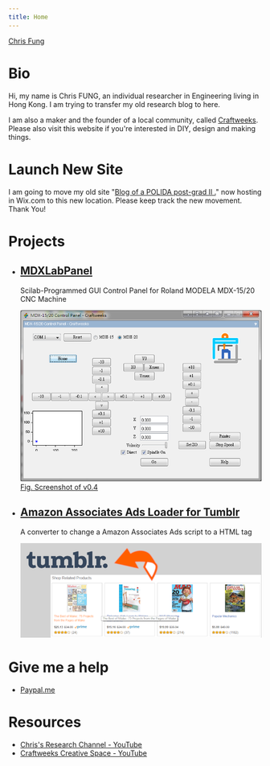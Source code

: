 ```yaml
---
title: Home
---
```

<!doctype html>
<html>
	<head>	
	</head>
	<body>
	<div>
	<div class="LI-profile-badge"  data-version="v1" data-size="medium" data-locale="en_US" data-type="vertical" data-theme="light" data-vanity="chris-fung-65390948"><a class="LI-simple-link" href='https://hk.linkedin.com/in/chris-fung-65390948?trk=profile-badge'>Chris Fung</a></div>
	<h1>Bio</h1>
		<p>Hi, my name is Chris FUNG, an individual researcher in Engineering living in Hong Kong. I am trying to transfer my old research blog to here.</p>
		<p>I am also a maker and the founder of a local community, called <a href="https://craftweeks.com/">Craftweeks</a>. Please also visit this website if you're interested in DIY, design and making things.</p>
	</div>
	<div>
		<h1>Launch New Site</h1>
		<p>I am going to move my old site "<a href="http://chrisfung1125.wixsite.com/research-blog/">Blog of a POLIDA post-grad II .</a>" now hosting in Wix.com to this new location. Please keep track the new movement. Thank You!</p>
	</div>
	<div>
	<h1>Projects</h1>
	  <ul>
		  <li><h2><a href="https://www.craftweeks.com/software/mdxlabpanel">MDXLabPanel</a></h2><p>Scilab-Programmed GUI Control Panel for Roland MODELA MDX-15/20 CNC Machine</p><p><a href='https://www.craftweeks.com/software/mdxlabpanel'><img src='https://github.com/Craftweeks/MDX-LabPanel/raw/master/Screenshot%20of%20v0.4.1.png' alt='image'><br />Fig. Screenshot of v0.4</a></p></li>
		  <li><h2><a href="https://github.com/chriskyfung/amzn_assoc_loader_for_tumblr">Amazon Associates Ads Loader for Tumblr</a></h2><p></p>A converter to change a Amazon Associates Ads script to a HTML tag<p><a href="https://github.com/chriskyfung/amzn_assoc_loader_for_tumblr"><img src="/images/amzn_assoc_loader_for_tumblr.png" width="700"></a></p></li>
	  </ul>
	</div>
	<div>
	<h1>Give me a help</h1>
	    <ul><li><a href="https://www.paypal.me/chrisfungky/50">Paypal.me</a></li></ul>
	</div>
	<div>
	    <h1>Resources</h1>		
	 	<ul>
		<li><a href="https://www.youtube.com/channel/UCp0xYv7zaQmAj77GcU-msJg">Chris's Research Channel - YouTube</a></li>
		<li><a href='https://www.youtube.com/channel/UCGlT2itihZuRxMckNcfcA3A'>Craftweeks Creative Space - YouTube</a></li>
		</ul>
	</div>
	</body>
</html>

